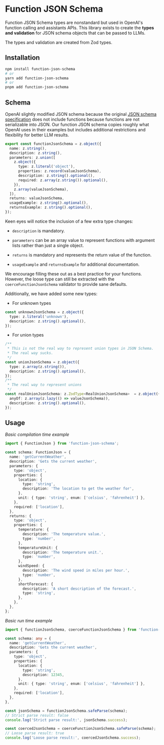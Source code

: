 # Function JSON Schema

Function JSON Schema types are nonstandard but used in OpenAI's function calling and assistants APIs.
This library exists to create the **types and validation** for JSON schema objects that can be passed to LLMs.

The types and validation are created from Zod types.

## Installation

```bash
npm install function-json-schema
# or
yarn add function-json-schema
# or
pnpm add function-json-schema
```

## Schema

OpenAI slightly modified JSON schema because the original [JSON schema specification](https://json-schema.org/specification) does not include functions because functions are not serializable into JSON. Our function JSON schema copies roughly what OpenAI uses in their examples but includes additional restrictions and flexibility for better LLM results.

```typescript
export const functionJsonSchema = z.object({
  name: z.string(),
  description: z.string(),
  parameters: z.union([
    z.object({
      type: z.literal('object'),
      properties: z.record(valueJsonSchema),
      description: z.string().optional(),
      required: z.array(z.string()).optional(),
    }),
    z.array(valueJsonSchema),
  ]),
  returns: valueJsonSchema,
  usageExample: z.string().optional(),
  returnsExample: z.string().optional(),
});
```

Keen eyes will notice the inclusion of a few extra type changes:

- `description` is mandatory.

- `parameters` can be an array value to represent functions with argument lists rather than just a single object.

- `returns` is mandatory and represents the return value of the function.

- `usageExample` and `returnsExample` for additional documentation.

We encourage filling these out as a best practice for your functions.
However, the loose type can still be extracted with the `coerceFunctionJsonSchema` validator to provide sane defaults.

Additionally, we have added some new types:

- For unknown types
```typescript
const unknownJsonSchema = z.object({
  type: z.literal('unknown'),
  description: z.string().optional(),
});
```

- For union types
```typescript
/**
 * This is not the real way to represent union types in JSON Schema.
 * The real way sucks.
 */
const unionJsonSchema = z.object({
  type: z.array(z.string()),
  description: z.string().optional(),
});
/**
 * The real way to represent unions
 */
const realUnionJsonSchema: z.ZodType<RealUnionJsonSchema>  = z.object({
  anyOf: z.array(z.lazy(() => valueJsonSchema)),
  description: z.string().optional(),
});
```

## Usage

*Basic compilation time example*

```typescript
import { FunctionJson } from 'function-json-schema';

const schema: FunctionJson = {
  name: 'getCurrentWeather',
  description: 'Gets the current weather',
  parameters: {
    type: 'object',
    properties: {
      location: {
        type: 'string',
        description: 'The location to get the weather for',
      },
      unit: { type: 'string', enum: ['celsius', 'fahrenheit'] },
    },
    required: ['location'],
  },
  returns: {
    type: 'object',
    properties: {
      temperature: {
        description: 'The temperature value.',
        type: 'number',
      },
      temperatureUnit: {
        description: 'The temperature unit.',
        type: 'number',
      },
      windSpeed: {
        description: 'The wind speed in miles per hour.',
        type: 'number',
      },
      shortForecast: {
        description: 'A short description of the forecast.',
        type: 'string',
      },
    },
  },
};
```

*Basic run time example*

```typescript
import { functionJsonSchema, coerceFunctionJsonSchema } from 'function-json-schema';

const schema: any = {
  name: 'getCurrentWeather',
  description: 'Gets the current weather',
  parameters: {
    type: 'object',
    properties: {
      location: {
        type: 'string',
        description: 12345,
      },
      unit: { type: 'string', enum: ['celsius', 'fahrenheit'] },
    },
    required: ['location'],
  },
},

const jsonSchema = functionJsonSchema.safeParse(schema);
// Strict parse result: false
console.log('Strict parse result:', jsonSchema.success);

const coercedJsonSchema = coerceFunctionJsonSchema.safeParse(schema);
// Loose parse result: true
console.log('Loose parse result:', coercedJsonSchema.success);
```
